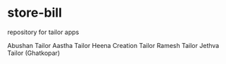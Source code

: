 # store-bill
repository for tailor apps 

Abushan Tailor
Aastha Tailor 
Heena Creation Tailor
Ramesh Tailor
Jethva Tailor (Ghatkopar)

